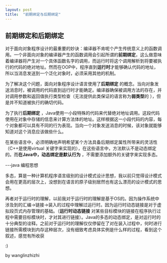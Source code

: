 ```yaml
---
layout: post
title:  "前期绑定与后期绑定"
---
```






## 前期绑定和后期绑定



对于面向对象程序设计的最重要的妙诀：编译器不肯呢个产生传统意义上的函数调用。一个非面向对象的编译器产生的函数调用会引起所谓的**前期绑定**，这么做意味着编译器将产生对一个具体函数名字的调用，而运行时将这个调用解析到将要被执行的代码的绝对地址。然而在OOP中，程序直到**运行时**才能够确认代码的地址，所以当消息发送到一个泛化对象时，必须采用其他的机制。



为了解决这个问题，面向对象程序设计语言使用了**后期绑定** 的概念。当向对象发送消息时，被调用的代码直到运行时才能确定。编译器确保被调用方法的存在，并对调用参数和返回值执行类型检查（无法提供此类保证的语言称为**弱类型**的 ），但是并不知道被执行的确切代码。



为了执行**后期绑定** ，Java使用一小段特殊的代码来代替绝对地址调用。这段代码使用在对象中存储的信息来计算方法体的地址。这样根据这一小段代码的内容，每个对象都可以具有不同的行为表现。当向一个对象发送消息的时候，该对象就能够知道对这个消息应该做些什么。



在某些语言中，必须明确地声明希望某个方法具备后期绑定属性所带来的灵活性（C++是使用virtual 关键字来实现的），在这些语言中，方法默认不是动态绑定的。而**在Java中，动态绑定是默认行为**  ，不需要添加额外的关键字来实现多态。



---java 编程思想



多态，算是一种计算机程序语言级别的设计模式设计思想，我以前只觉得设计模式会用在更高的层次上，没想到在语言的原子级别居然也有这么漂亮的设计模式的思想。



再者对于运行时的理解，以前我对于运行时的理解是基于OS的。因为操作系统中涉及到的汇编->链接->装入的过程中理解过运行时。因为运行时动态链接是对于虚拟段页式内存管理的基础。（**运行时动态链接** 对某些目标模块的链接在程序执行过程中需要目标模块时，才对其进行链接）。Java的多态的动态绑定，是对运行时的十分典型的诠释。之前对于运行时的理解仅仅停留在了对在装入过程中，何时进行链接所需模块到内存这种层次，没有细致考虑具体实例是什么样的过程，看到这个叙述，感觉有所收获





:)





by wanglinzhizhi
